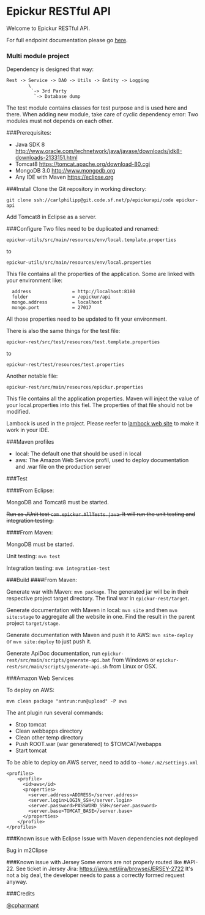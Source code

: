 Epickur RESTful API
===================

Welcome to Epickur RESTful API.

For full endpoint documentation please go [here](epickur-rest/apidoc/index.html).

### Multi module project

Dependency is designed that way:

```
Rest -> Service -> DAO -> Utils -> Entity -> Logging
	    \                
	     `-> 3rd Party 
	      `-> Database dump
```

The test module contains classes for test purpose and is used here and there. 
When adding new module, take care of cyclic dependency error: Two modules must not depends on each other.

###Prerequisites:
* Java SDK 8 http://www.oracle.com/technetwork/java/javase/downloads/jdk8-downloads-2133151.html
* Tomcat8 https://tomcat.apache.org/download-80.cgi
* MongoDB 3.0 http://www.mongodb.org
* Any IDE with Maven https://eclipse.org

###Install
Clone the Git repository in working directory:

`git clone ssh://carlphilipp@git.code.sf.net/p/epickurapi/code epickur-api`

Add Tomcat8 in Eclipse as a server.

###Configure
Two files need to be duplicated and renamed:

`epickur-utils/src/main/resources/env/local.template.properties`

to

`epickur-utils/src/main/resources/env/local.properties`


This file contains all the properties of the application. Some are linked with your environment like:

```
  address               = http://localhost:8180
  folder                = /epickur/api
  mongo.address         = localhost
  mongo.port            = 27017
```

All those properties need to be updated to fit your environment.

There is also the same things for the test file:

`epickur-rest/src/test/resources/test.template.properties`

to

`epickur-rest/test/resources/test.properties`

Another notable file:

`epickur-rest/src/main/resources/epickur.properties`

This file contains all the application properties. Maven will inject the value of your local.properties into this fiel. The properties of that file should not be modified.

Lambock is used in the project. Please reefer to [lambock web site](https://projectlombok.org) to make it work in your IDE.

###Maven profiles
* local: The default one that should be used in local
* aws: The Amazon Web Service profil, used to deploy documentation and .war file on the production server

###Test


####From Eclipse:

MongoDB and Tomcat8 must be started.

~~Run as JUnit test `com.epickur.AllTests.java`. It will run the unit testing and integration testing.~~

####From Maven:

MongoDB must be started.

Unit testing: `mvn test`

Integration testing: `mvn integration-test`


###Build
####From Maven:

Generate war with Maven: `mvn package`. The generated jar will be in their respective project target directory. The final war in `epickur-rest/target`.

Generate documentation with Maven in local: `mvn site` and then `mvn site:stage` to aggregate all the website in one. Find the result in the parent project `target/stage`.

Generate documentation with Maven and push it to AWS: `mvn site-deploy` or `mvn site:deploy` to just push it.

Generate ApiDoc documentation, run `epickur-rest/src/main/scripts/generate-api.bat` from Windows or `epickur-rest/src/main/scripts/generate-api.sh` from Linux or OSX.

###Amazon Web Services

To deploy on AWS:

`mvn clean package "antrun:run@upload" -P aws`

The ant plugin run several commands:

* Stop tomcat
* Clean webbapps directory
* Clean other temp directory
* Push ROOT.war (war generatered) to $TOMCAT/webapps
* Start tomcat

To be able to deploy on AWS server, need to add to `~home/.m2/settings.xml`

```
<profiles>
    <profile>
      <id>aws</id>
      <properties>
        <server.address>ADDRESS</server.address>
        <server.login>LOGIN_SSH</server.login>
        <server.password>PASSWORD_SSH</server.password>
        <server.base>TOMCAT_BASE</server.base>
      </properties>
    </profile>
</profiles>
```

###Known issue with Eclipse
Issue with Maven dependencies not deployed

Bug in m2Clipse

###Known issue with Jersey
Some errors are not properly routed like #API-22.
See ticket in Jersey Jira: https://java.net/jira/browse/JERSEY-2722
It's not a big deal, the developer needs to pass a correctly formed request anyway.

###Credits

[@cpharmant](https://twitter.com/cpharmant)
